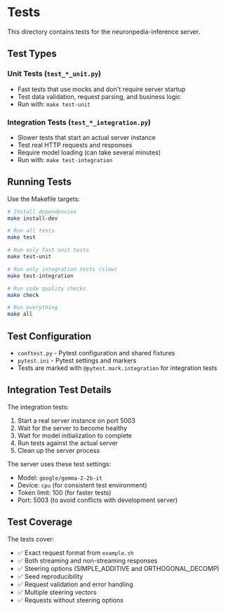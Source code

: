 # Tests

This directory contains tests for the neuronpedia-inference server.

## Test Types

### Unit Tests (`test_*_unit.py`)

- Fast tests that use mocks and don't require server startup
- Test data validation, request parsing, and business logic
- Run with: `make test-unit`

### Integration Tests (`test_*_integration.py`)

- Slower tests that start an actual server instance
- Test real HTTP requests and responses
- Require model loading (can take several minutes)
- Run with: `make test-integration`

## Running Tests

Use the Makefile targets:

```bash
# Install dependencies
make install-dev

# Run all tests
make test

# Run only fast unit tests
make test-unit

# Run only integration tests (slow)
make test-integration

# Run code quality checks
make check

# Run everything
make all
```

## Test Configuration

- `conftest.py` - Pytest configuration and shared fixtures
- `pytest.ini` - Pytest settings and markers
- Tests are marked with `@pytest.mark.integration` for integration tests

## Integration Test Details

The integration tests:

1. Start a real server instance on port 5003
2. Wait for the server to become healthy
3. Wait for model initialization to complete
4. Run tests against the actual server
5. Clean up the server process

The server uses these test settings:

- Model: `google/gemma-2-2b-it`
- Device: `cpu` (for consistent test environment)
- Token limit: 100 (for faster tests)
- Port: 5003 (to avoid conflicts with development server)

## Test Coverage

The tests cover:

- ✅ Exact request format from `example.sh`
- ✅ Both streaming and non-streaming responses
- ✅ Steering options (SIMPLE_ADDITIVE and ORTHOGONAL_DECOMP)
- ✅ Seed reproducibility
- ✅ Request validation and error handling
- ✅ Multiple steering vectors
- ✅ Requests without steering options
